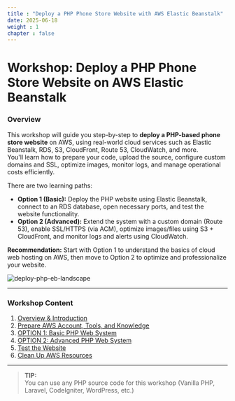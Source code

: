 ```yaml
---
title : "Deploy a PHP Phone Store Website with AWS Elastic Beanstalk"
date: 2025-06-18
weight : 1 
chapter : false
---
```


# Workshop: Deploy a PHP Phone Store Website on AWS Elastic Beanstalk

### Overview

This workshop will guide you step-by-step to **deploy a PHP-based phone store website** on AWS, using real-world cloud services such as Elastic Beanstalk, RDS, S3, CloudFront, Route 53, CloudWatch, and more.  
You'll learn how to prepare your code, upload the source, configure custom domains and SSL, optimize images, monitor logs, and manage operational costs efficiently.

There are two learning paths:

- **Option 1 (Basic):** Deploy the PHP website using Elastic Beanstalk, connect to an RDS database, open necessary ports, and test the website functionality.
- **Option 2 (Advanced):** Extend the system with a custom domain (Route 53), enable SSL/HTTPS (via ACM), optimize images/files using S3 + CloudFront, and monitor logs and alerts using CloudWatch.

**Recommendation:** Start with Option 1 to understand the basics of cloud web hosting on AWS, then move to Option 2 to optimize and professionalize your website.

![deploy-php-eb-landscape](/images/sơdo.png)

---

### Workshop Content

 1. [Overview & Introduction](1-introduce/)
 2. [Prepare AWS Account, Tools, and Knowledge](2-prerequiste/)
 3. [OPTION 1: Basic PHP Web System](3-Option_1/)
 4. [OPTION 2: Advanced PHP Web System](4.Option_2/)
 5. [Test the Website](5-Test-System/)
 6. [Clean Up AWS Resources](6-cleanup/)

---

> **TIP:**  
> You can use any PHP source code for this workshop (Vanilla PHP, Laravel, CodeIgniter, WordPress, etc.)

